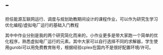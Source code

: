 # -
担任能源互联网运行、调度与规划助教期间设计的课程作业，可以作为研究生学习优化编程/虚拟电厂运行的基础入门教程

其中中作业分别是我的两个研究简化而来的，小作业更多是带大家跑一个简单的优化程序，熟悉虚拟电厂运行的元素。其中大家可以自行选择不同的求解器，学生使用gurobi可以用免费教育账号，根据经验cplex在国内不是很好配置环境/许可。
